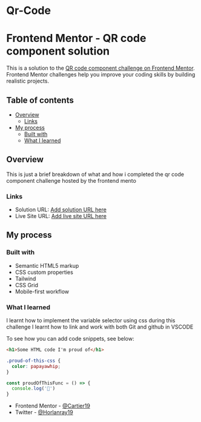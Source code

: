 # Qr-Code
# Frontend Mentor - QR code component solution

This is a solution to the [QR code component challenge on Frontend Mentor](https://www.frontendmentor.io/challenges/qr-code-component-iux_sIO_H). Frontend Mentor challenges help you improve your coding skills by building realistic projects. 

## Table of contents

- [Overview](#overview)
  - [Links](#links)
- [My process](#my-process)
  - [Built with](#built-with)
  - [What I learned](#what-i-learned)

## Overview
This is just a brief breakdown of what and how i completed the qr code component challenge hosted by the frontend mento

### Links

- Solution URL: [Add solution URL here](http://127.0.0.1:5500/index.html.com)
- Live Site URL: [Add live site URL here](https://your-live-site-url.com)

## My process

### Built with

- Semantic HTML5 markup
- CSS custom properties
- Tailwind
- CSS Grid
- Mobile-first workflow


### What I learned
I learnt how to implement the variable selector using css during this challenge
I learnt how to link and work with both Git and github in VSCODE

To see how you can add code snippets, see below:

```html
<h1>Some HTML code I'm proud of</h1>
```
```css
.proud-of-this-css {
  color: papayawhip;
}
```
```js
const proudOfThisFunc = () => {
  console.log('🎉')
}
```



- Frontend Mentor - [@Cartier19](https://www.frontendmentor.io/profile/Cartier19)
- Twitter - [@Horlanray19](https://www.twitter.com/Horlanray19)

